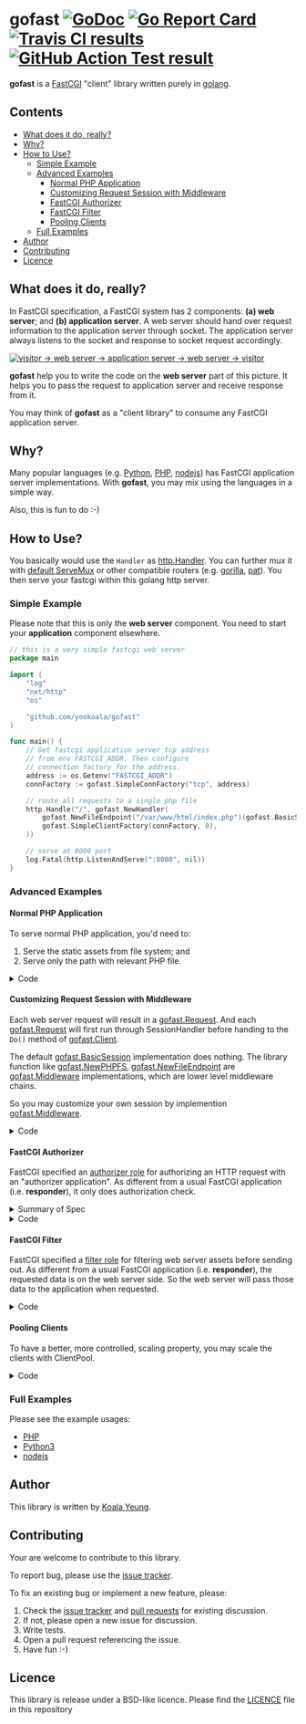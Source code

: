 # gofast [![GoDoc][godoc-badge]][godoc] [![Go Report Card][goreport-badge]][goreport] [![Travis CI results][travis-badge]][travis] [![GitHub Action Test result][github-action-badge]][github-action]

**gofast** is a [FastCGI][fastcgi] "client" library written purely in
[golang][golang].

## Contents

* [What does it do, really?](#what-does-it-do-really)
* [Why?](#why)
* [How to Use?](#how-to-use)
  * [Simple Example](#simple-example)
  * [Advanced Examples](#advanced-examples)
    * [Normal PHP Application](#normal-php-application)
    * [Customizing Request Session with Middleware](#customizing-request-session-with-middleware)
    * [FastCGI Authorizer](#fastcgi-authorizer)
    * [FastCGI Filter](#fastcgi-filter)
    * [Pooling Clients](#pooling-clients)
  * [Full Examples](#full-examples)
* [Author](#author)
* [Contributing](#contributing)
* [Licence](#licence)

[fastcgi]: http://www.mit.edu/~yandros/doc/specs/fcgi-spec.html
[godoc]: https://godoc.org/github.com/yookoala/gofast
[godoc-badge]: https://godoc.org/github.com/yookoala/gofast?status.svg
[travis]: https://travis-ci.org/yookoala/gofast?branch=master
[travis-badge]: https://api.travis-ci.org/yookoala/gofast.svg?branch=master
[github-action]: https://github.com/yookoala/gofast/actions?query=workflow%3ATests+branch%3Amaster
[github-action-badge]: https://github.com/yookoala/gofast/workflows/Tests/badge.svg?branch=master
[goreport]: https://goreportcard.com/report/github.com/yookoala/gofast
[goreport-badge]: https://goreportcard.com/badge/github.com/yookoala/gofast
[golang]: https://golang.org

## What does it do, really?

In FastCGI specification, a FastCGI system has 2 components: **(a) web
server**; and **(b) application server**. A web server should hand over
request information to the application server through socket. The
application server always listens to the socket and response to
socket request accordingly.

[![visitor → web server → application server → web server → visitor][fastcgi-illustration]][fastcgi-illustration]

[fastcgi-illustration]: docs/fastcgi-illustration.svg

**gofast** help you to write the code on the **web server** part of this
picture. It helps you to pass the request to application server and
receive response from it.

You may think of **gofast** as a "client library" to consume
any FastCGI application server.

## Why?

Many popular languages (e.g. [Python][python/webservers],
[PHP][php-fpm], [nodejs][node-fastcgi]) has FastCGI application
server implementations. With **gofast**, you may mix using the languages
in a simple way.

Also, this is fun to do :-)

[php-fpm]: http://php.net/manual/en/install.fpm.php
[python/webservers]: https://docs.python.org/3.1/howto/webservers.html
[node-fastcgi]: https://www.npmjs.com/package/node-fastcgi


## How to Use?

You basically would use the `Handler` as [http.Handler]. You can further mux it
with [default ServeMux][http.NewServeMux] or other compatible routers (e.g.
[gorilla][gorilla], [pat][pat]). You then serve your fastcgi within this
golang http server.

[http.Handler]: https://golang.org/pkg/net/http/#Handler
[mux]: https://golang.org/pkg/net/http/#ServeMux
[http.NewServeMux]: https://golang.org/pkg/net/http/#NewServeMux
[gorilla]: https://github.com/gorilla/mux
[pat]: https://github.com/gorilla/pat

### Simple Example

Please note that this is only the **web server** component. You need to start
your **application** component elsewhere.

```go
// this is a very simple fastcgi web server
package main

import (
	"log"
	"net/http"
	"os"

	"github.com/yookoala/gofast"
)

func main() {
	// Get fastcgi application server tcp address
	// from env FASTCGI_ADDR. Then configure
	// connection factory for the address.
	address := os.Getenv("FASTCGI_ADDR")
	connFactory := gofast.SimpleConnFactory("tcp", address)

	// route all requests to a single php file
	http.Handle("/", gofast.NewHandler(
		gofast.NewFileEndpoint("/var/www/html/index.php")(gofast.BasicSession),
		gofast.SimpleClientFactory(connFactory, 0),
	))

	// serve at 8080 port
	log.Fatal(http.ListenAndServe(":8080", nil))
}

```

### Advanced Examples

#### Normal PHP Application

To serve normal PHP application, you'd need to:

1. Serve the static assets from file system; and
1. Serve only the path with relevant PHP file.

<details>
<summary>Code</summary>
<div>


```go
package main

import (
	"fmt"
	"net/http"
	"os"

	"github.com/yookoala/gofast"
)

func main() {
	// Get fastcgi application server tcp address
	// from env FASTCGI_ADDR. Then configure
	// connection factory for the address.
	address := os.Getenv("FASTCGI_ADDR")
	connFactory := gofast.SimpleConnFactory("tcp", address)

	// handles static assets in the assets folder
	http.Handle("/assets/",
		http.StripPrefix("/assets/",
			http.FileServer(http.FileSystem(http.Dir("/var/www/html/assets")))))

	// route all requests to relevant PHP file
	http.Handle("/", gofast.NewHandler(
		gofast.NewPHPFS("/var/www/html")(gofast.BasicSession),
		gofast.SimpleClientFactory(connFactory, 0),
	))

	// serve at 8080 port
	log.Fatal(http.ListenAndServe(":8080", nil))
}

```

</div>
</details>


#### Customizing Request Session with Middleware

Each web server request will result in a [gofast.Request][gofast-request].
And each [gofast.Request][gofast-request] will first run through SessionHandler
before handing to the `Do()` method of [gofast.Client][gofast-client].

The default [gofast.BasicSession][gofast-basicsession] implementation does
nothing. The library function like [gofast.NewPHPFS][gofast-phpfs],
[gofast.NewFileEndpoint][gofast-file-endpoint] are [gofast.Middleware][gofast-middleware]
implementations, which are lower level middleware chains.

So you may customize your own session by implemention [gofast.Middleware][gofast-middleware].

<details>
<summary>Code</summary>
<div>

```go

package main

import (
	"fmt"
	"net/http"
	"os"

	"github.com/yookoala/gofast"
)

func main() {
	// Get fastcgi application server tcp address
	// from env FASTCGI_ADDR. Then configure
	// connection factory for the address.
	address := os.Getenv("FASTCGI_ADDR")
	connFactory := gofast.SimpleConnFactory("tcp", address)

	// a custom authentication handler
	customAuth := func(inner gofast.SessionHandler) gofast.SessionHandler {
		return func(client gofast.Client, req *gofast.Request) (*gofast.ResponsePipe, error) {
			user, err := someCustomAuth(
				req.Raw.Header.Get("Authorization"))
			if err != nil {
				// if login not success
				return nil, err
			}
			// set REMOTE_USER accordingly
			req.Params["REMOTE_USER"] = user
			// run inner session handler
			return inner(client, req)
		}
	}

	// session handler
	sess := gofast.Chain(
		customAuth,            // maps REMOTE_USER
		gofast.BasicParamsMap, // maps common CGI parameters
		gofast.MapHeader,      // maps header fields into HTTP_* parameters
		gofast.MapRemoteHost,  // maps REMOTE_HOST
	)(gofast.BasicSession)

	// route all requests to a single php file
	http.Handle("/", gofast.NewHandler(
		gofast.NewFileEndpoint("/var/www/html/index.php")(sess),
		gofast.SimpleClientFactory(connFactory, 0),
	))

	// serve at 8080 port
	log.Fatal(http.ListenAndServe(":8080", nil))
}

```
</div>
</details>

[gofast-basicsession]: https://godoc.org/github.com/yookoala/gofast#BasicSession
[gofast-request]: https://godoc.org/github.com/yookoala/gofast#Request
[gofast-client]: https://godoc.org/github.com/yookoala/gofast#Client
[gofast-phpfs]: https://godoc.org/github.com/yookoala/gofast#NewPHPFS
[gofast-file-endpoint]: https://godoc.org/github.com/yookoala/gofast#NewFileEndpoint
[gofast-middleware]: https://godoc.org/github.com/yookoala/gofast#Middleware

#### FastCGI Authorizer

FastCGI specified an [authorizer role][fastcgi-authorizer] for authorizing
an HTTP request with an "authorizer application". As different from a usual
FastCGI application (i.e. **responder**), it only does authorization check.

<details>
<summary>Summary of Spec</summary>
<div>

Before actually serving an HTTP request, a web server can format a normal
FastCGI request to the Authorizer application with only FastCGI parameters
(`FCGI_PARAMS` stream). This application is responsible to determine if the
request is properly authenticated and authorized for the request.

If valid,

* The authorizer application should response with HTTP status `200` (OK).

* It may add additional variables (e.g. `SOME-HEADER`) to the subsequence
  request by adding `Variable-SOME-HEADER` header field to its response to
  web server.

* The web server will create a new HTTP request from the old one, appending
  the additional header variables (e.g. `Some-Header`), then send the modified
  request to the subquence application.

If invalid,

* The authorizer application should response with HTTP status that is NOT
  `200`, and the content to display for failed login.

* The webserver will skip the responder and directly show the authorizer's
  response.

</div>
</details>

<details>
<summary>Code</summary>
<div>

```go

package main

import (
	"net/http"
	"time"

	"github.com/yookoala/gofast"
)

func myApp() http.Handler {
  // ... any normal http.Handler, using gofast or not
	return h
}

func main() {
	address := os.Getenv("FASTCGI_ADDR")
	connFactory := gofast.SimpleConnFactory("tcp", address)
	clientFactory := gofast.SimpleClientFactory(connFactory, 0)

	// authorization with php
	authSess := gofast.Chain(
		gofast.NewAuthPrepare(),
		gofast.NewFileEndpoint("/var/www/html/authorization.php"),
	)(gofast.BasicSession)
	authorizer := gofast.NewAuthorizer(
		authSess,
		gofast.SimpleConnFactory(network, address)
	)

	// wrap the actual app
	http.Handle("/", authorizer.Wrap(myApp()))

	// serve at 8080 port
	log.Fatal(http.ListenAndServe(":8080", nil))
}

```

</div>
</details>


[fastcgi-authorizer]: http://www.mit.edu/~yandros/doc/specs/fcgi-spec.html#S6.3


#### FastCGI Filter

FastCGI specified a [filter role][fastcgi-filter] for filtering web server
assets before sending out. As different from a usual FastCGI application
(i.e. **responder**), the requested data is on the web server side. So the
web server will pass those data to the application when requested.

<details>
<summary>Code</summary>
<div>

```go

package main

import (
	"net/http"
	"time"

	"github.com/yookoala/gofast"
)

func main() {
	address := os.Getenv("FASTCGI_ADDR")
	connFactory := gofast.SimpleConnFactory("tcp", address)
	clientFactory := gofast.SimpleClientFactory(connFactory, 0)

	// Note: The local file system "/var/www/html/" only need to be
	// local to web server. No need for the FastCGI application to access
	// it directly.
	connFactory := gofast.SimpleConnFactory(network, address)
	http.Handle("/", gofast.NewHandler(
		gofast.NewFilterLocalFS("/var/www/html/")(gofast.BasicSession),
		clientFactory,
	))

	// serve at 8080 port
	log.Fatal(http.ListenAndServe(":8080", nil))
}

```

</div>
</details>

[fastcgi-filter]: http://www.mit.edu/~yandros/doc/specs/fcgi-spec.html#S6.4


#### Pooling Clients

To have a better, more controlled, scaling property, you may
scale the clients with ClientPool.

<details>
<summary>Code</summary>
<div>


```go
package main

import (
	"fmt"
	"net/http"
	"os"

	"github.com/yookoala/gofast"
)

func main() {
	// Get fastcgi application server tcp address
	// from env FASTCGI_ADDR. Then configure
	// connection factory for the address.
	address := os.Getenv("FASTCGI_ADDR")
	connFactory := gofast.SimpleConnFactory("tcp", address)

	// handles static assets in the assets folder
	http.Handle("/assets/",
		http.StripPrefix("/assets/",
			http.FileSystem(http.Dir("/var/www/html/assets"))))

	// handle all scripts in document root
	// extra pooling layer
	pool := gofast.NewClientPool(
		gofast.SimpleClientFactory(connFactory, 0),
		10, // buffer size for pre-created client-connection
		30*time.Second, // life span of a client before expire
	)
	http.Handle("/", gofast.NewHandler(
		gofast.NewPHPFS("/var/www/html")(gofast.BasicSession),
		pool.CreateClient,
	))

	// serve at 8080 port
	log.Fatal(http.ListenAndServe(":8080", nil))
}

```

</div>
</details>

### Full Examples

Please see the example usages:

* [PHP]
* [Python3]
* [nodejs]

[PHP]: example/php
[Python3]: example/python3
[nodejs]: example/nodejs


## Author

This library is written by [Koala Yeung][author@github].

[author@github]: https://github.com/yookoala/


## Contributing

Your are welcome to contribute to this library.

To report bug, please use the [issue tracker][issue tracker].

To fix an existing bug or implement a new feature, please:

1. Check the [issue tracker][issue tracker] and [pull requests][pull requests] for existing discussion.
2. If not, please open a new issue for discussion.
3. Write tests.
4. Open a pull request referencing the issue.
5. Have fun :-)

[issue tracker]: https://github.com/yookoala/gofast/issues
[pull requests]: https://github.com/yookoala/gofast/pulls


## Licence

This library is release under a BSD-like licence. Please find the
[LICENCE][LICENCE] file in this repository

[LICENCE]: /LICENCE

